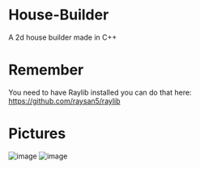 # House-Builder
A 2d house builder made in C++

# Remember
You need to have Raylib installed you can do that here: https://github.com/raysan5/raylib

# Pictures

![image](https://user-images.githubusercontent.com/74015971/227724712-70f4dc5c-eacd-47d7-bc9e-e78e96c27061.png)
![image](https://user-images.githubusercontent.com/74015971/227724803-f961882e-5396-42d1-b557-2b463a068294.png)

